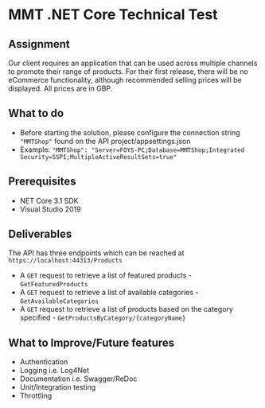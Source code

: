 # MMT .NET Core Technical Test

## Assignment
Our client requires an application that can be used across multiple channels to promote their range of products. For their first release, there will be no eCommerce functionality, although recommended selling prices will be displayed. All prices are in GBP.

## What to do
- Before starting the solution, please configure the connection string ```"MMTShop"``` found on the API project/appsettings.json 
- Example: ```"MMTShop": "Server=FOYS-PC;Database=MMTShop;Integrated Security=SSPI;MultipleActiveResultSets=true"```

## Prerequisites
- NET Core 3.1 SDK
- Visual Studio 2019

## Deliverables
The API has three endpoints which can be reached at ```https://localhost:44313/Products```
- A ```GET``` request to retrieve a list of featured products - `GetFeaturedProducts`
- A ```GET``` request to retrieve a list of available categories - `GetAvailableCategories`
- A ```GET``` request to retrieve a list of products based on the category specified - `GetProductsByCategory/{categoryName}`

## What to Improve/Future features
- Authentication
- Logging i.e. Log4Net
- Documentation i.e. Swagger/ReDoc
- Unit/Integration testing
- Throttling
